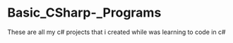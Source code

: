 # Basic_CSharp-_Programs
 These are all my c# projects that i created while was 
 learning to code in c#
 
